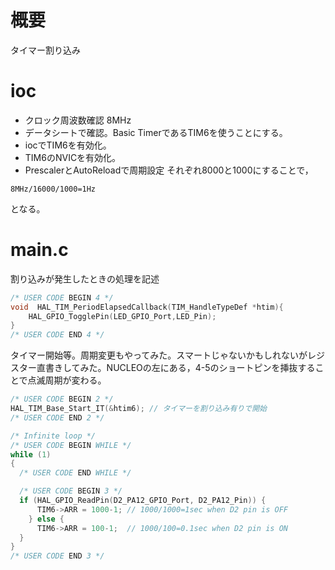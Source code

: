 # 概要
タイマー割り込み
# ioc
- クロック周波数確認 8MHz
- データシートで確認。Basic TimerであるTIM6を使うことにする。
- iocでTIM6を有効化。
- TIM6のNVICを有効化。
- PrescalerとAutoReloadで周期設定 それぞれ8000と1000にすることで，
```
8MHz/16000/1000=1Hz
```
となる。

# main.c

割り込みが発生したときの処理を記述

```main.c
/* USER CODE BEGIN 4 */
void  HAL_TIM_PeriodElapsedCallback(TIM_HandleTypeDef *htim){
    HAL_GPIO_TogglePin(LED_GPIO_Port,LED_Pin);
}
/* USER CODE END 4 */
```

タイマー開始等。周期変更もやってみた。スマートじゃないかもしれないがレジスター直書きしてみた。NUCLEOの左にある，4-5のショートピンを挿抜することで点滅周期が変わる。

```main.c
/* USER CODE BEGIN 2 */
HAL_TIM_Base_Start_IT(&htim6); // タイマーを割り込み有りで開始
/* USER CODE END 2 */

/* Infinite loop */
/* USER CODE BEGIN WHILE */
while (1)
{
  /* USER CODE END WHILE */

  /* USER CODE BEGIN 3 */
  if (HAL_GPIO_ReadPin(D2_PA12_GPIO_Port, D2_PA12_Pin)) {
      TIM6->ARR = 1000-1; // 1000/1000=1sec when D2 pin is OFF
    } else {
      TIM6->ARR = 100-1;  // 1000/100=0.1sec when D2 pin is ON
  }
}
/* USER CODE END 3 */
```
